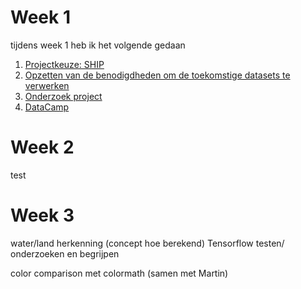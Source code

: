 # Week 1

tijdens week 1 heb ik het volgende gedaan
1. [Projectkeuze: SHIP]()
2. [Opzetten van de benodigdheden om de toekomstige datasets te verwerken]()
3. [Onderzoek project]()
4. [DataCamp]()

# Week 2

test

# Week 3

water/land herkenning (concept hoe berekend)
Tensorflow testen/ onderzoeken en begrijpen

color comparison met colormath (samen met Martin)